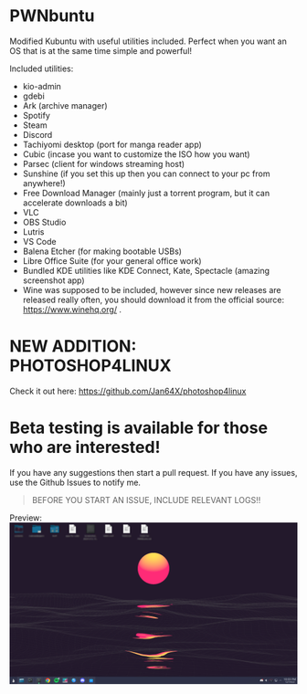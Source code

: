 # PWNbuntu
Modified Kubuntu with useful utilities included. Perfect when you want an OS that is at the same time simple and powerful!

Included utilities:
* kio-admin
* gdebi
* Ark (archive manager)
* Spotify
* Steam
* Discord
* Tachiyomi desktop (port for manga reader app)
* Cubic (incase you want to customize the ISO how you want)
* Parsec (client for windows streaming host)
* Sunshine (if you set this up then you can connect to your pc from anywhere!)
* Free Download Manager (mainly just a torrent program, but it can accelerate downloads a bit)
* VLC
* OBS Studio
* Lutris
* VS Code
* Balena Etcher (for making bootable USBs)
* Libre Office Suite (for your general office work)
* Bundled KDE utilities like KDE Connect, Kate, Spectacle (amazing screenshot app)
* Wine was supposed to be included, however since new releases are released really often, you should download it from the official source: https://www.winehq.org/ .
# NEW ADDITION: PHOTOSHOP4LINUX
Check it out here: https://github.com/Jan64X/photoshop4linux

# Beta testing is available for those who are interested!
If you have any suggestions then start a pull request. 
If you have any issues, use the Github Issues to notify me. 
> BEFORE YOU START AN ISSUE, INCLUDE RELEVANT LOGS!!

Preview:
![Screenshot 1](./previews/screenshot1.png)
